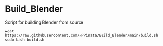 # Build_Blender

Script for building Blender from source

```
wget https://raw.githubusercontent.com/HPPinata/Build_Blender/main/build.sh
sudo bash build.sh
```
